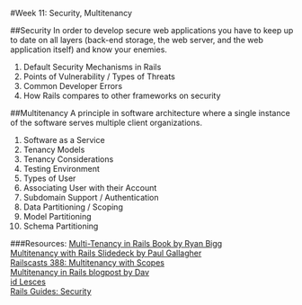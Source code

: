 #Week 11: Security, Multitenancy


##Security
 In order to develop secure web applications you have to keep up to date on all layers (back-end storage, the web server, and the web application itself) and know your enemies.

1. Default Security Mechanisms in Rails
2. Points of Vulnerability / Types of Threats
3. Common Developer Errors
4. How Rails compares to other frameworks on security



##Multitenancy
A principle in software architecture where a single instance of the software serves multiple client organizations.

1. Software as a Service
2. Tenancy Models
3. Tenancy Considerations
4. Testing Environment
5. Types of User
6. Associating User with their Account
7. Subdomain Support / Authentication
8. Data Partitioning / Scoping
9. Model Partitioning
10. Schema Partitioning



###Resources:
[Multi-Tenancy in Rails Book by Ryan Bigg](https://leanpub.com/multi-tenancy-rails)<br>
[Multitenancy with Rails Slidedeck by Paul Gallagher](http://www.slideshare.net/tardate/multitenancy-with-rails)<br>
[Railscasts 388: Multitenancy with Scopes](http://railscasts.com/episodes/388-multitenancy-with-scopes)<br>
[Multitenancy in Rails blogpost by Dav<br>id Lesces](http://davidlesches.com/blog/multitenancy-in-rails)<br>
[Rails Guides: Security](http://guides.rubyonrails.org/security.html)<br>
